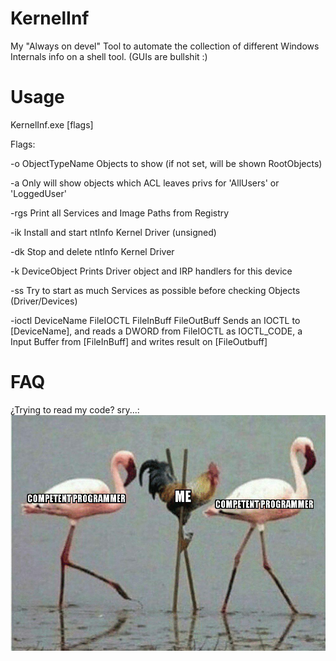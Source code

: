 # KernelInf
My "Always on devel" Tool to automate the collection of different Windows Internals info on a shell tool. (GUIs are bullshit :)

# Usage

KernelInf.exe [flags]

Flags:

-o ObjectTypeName       Objects to show (if not set, will be shown RootObjects)

-a                      Only will show objects which ACL leaves privs for 'AllUsers' or 'LoggedUser'

-rgs                    Print all Services and Image Paths from Registry

-ik                     Install and start ntInfo Kernel Driver (unsigned)

-dk                     Stop and delete ntInfo Kernel Driver

-k DeviceObject         Prints Driver object and IRP handlers for this device

-ss                     Try to start as much Services as possible before checking Objects (Driver/Devices)

-ioctl DeviceName FileIOCTL FileInBuff FileOutBuff
                        Sends an IOCTL to [DeviceName], and reads a DWORD from FileIOCTL as IOCTL_CODE, 
                        a Input Buffer from [FileInBuff] and writes result on [FileOutbuff]            

# FAQ
¿Trying to read my code? sry...:
![Image of devel](https://github.com/Bondey/ntinfo/blob/master/misc/devel.jpg)